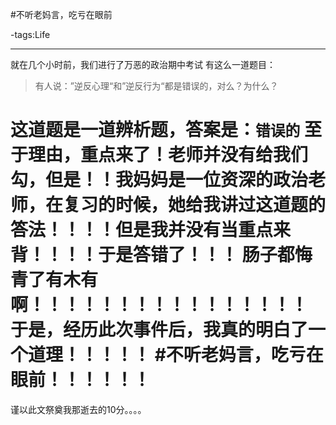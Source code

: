 #不听老妈言，吃亏在眼前

-tags:Life

-----

就在几个小时前，我们进行了万恶的政治期中考试
有这么一道题目：
>有人说：”逆反心理“和”逆反行为“都是错误的，对么？为什么？

这道题是一道辨析题，答案是：`错误的`
至于理由，重点来了！老师并没有给我们勾，但是！！我妈妈是一位资深的政治老师，在复习的时候，她给我讲过这道题的答法！！！！但是我并没有当重点来背！！！！于是答错了！！！
肠子都悔青了有木有啊！！！！！！！！！！！！！！！！
于是，经历此次事件后，我真的明白了一个道理！！！！！
#不听老妈言，吃亏在眼前！！！！！！
==========================

谨以此文祭奠我那逝去的10分。。。。